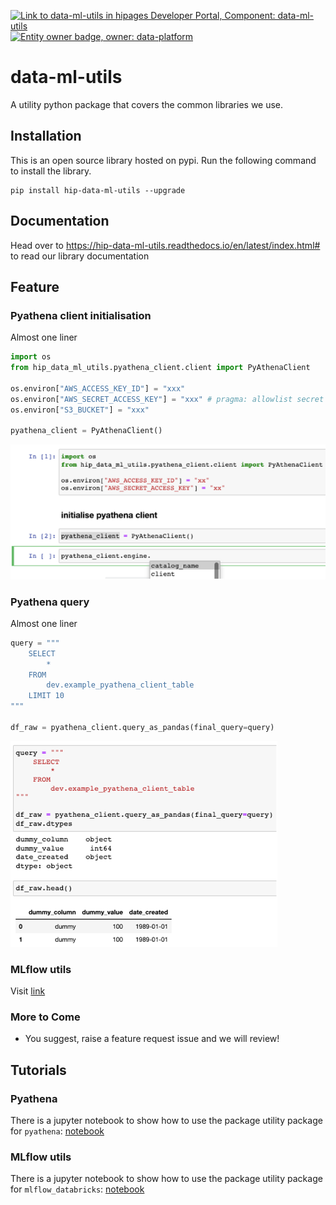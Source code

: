 [![Link to data-ml-utils in hipages Developer Portal, Component: data-ml-utils](https://backyard.k8s.hipages.com.au/api/badges/entity/default/Component/data-ml-utils/badge/pingback "Link to data-ml-utils in hipages Developer Portal")](https://backyard.k8s.hipages.com.au/catalog/default/Component/data-ml-utils)
[![Entity owner badge, owner: data-platform](https://backyard.k8s.hipages.com.au/api/badges/entity/default/Component/data-ml-utils/badge/owner "Entity owner badge")](https://backyard.k8s.hipages.com.au/catalog/default/Component/data-ml-utils)
# data-ml-utils
A utility python package that covers the common libraries we use.

## Installation
This is an open source library hosted on pypi. Run the following command to install the library.
```
pip install hip-data-ml-utils --upgrade
```

## Documentation
Head over to https://hip-data-ml-utils.readthedocs.io/en/latest/index.html# to read our library documentation

## Feature
### Pyathena client initialisation
Almost one liner
```python
import os
from hip_data_ml_utils.pyathena_client.client import PyAthenaClient

os.environ["AWS_ACCESS_KEY_ID"] = "xxx"
os.environ["AWS_SECRET_ACCESS_KEY"] = "xxx" # pragma: allowlist secret
os.environ["S3_BUCKET"] = "xxx"

pyathena_client = PyAthenaClient()
```
![Pyathena client initialisation](docs/_static/initialise_pyathena_client.png)

### Pyathena query
Almost one liner
```python
query = """
    SELECT
        *
    FROM
        dev.example_pyathena_client_table
    LIMIT 10
"""

df_raw = pyathena_client.query_as_pandas(final_query=query)
```
![Pyathena query](docs/_static/query_pyathena_client.png)

### MLflow utils
Visit [link](https://data-ml-utils.readthedocs.io/en/latest/index.html#mlflow-utils)

### More to Come
* You suggest, raise a feature request issue and we will review!

## Tutorials
### Pyathena
There is a jupyter notebook to show how to use the package utility package for `pyathena`: [notebook](tutorials/[TUTO]%20pyathena.ipynb)

### MLflow utils
There is a jupyter notebook to show how to use the package utility package for `mlflow_databricks`: [notebook](tutorials/[TUTO]%20mlflow_databricks.ipynb)
